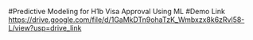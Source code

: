#Predictive Modeling for H1b Visa Approval Using ML #Demo Link
https://drive.google.com/file/d/1GaMkDTn9ohaTzK_Wmbxzx8k6zRvl58-L/view?usp=drive_link
